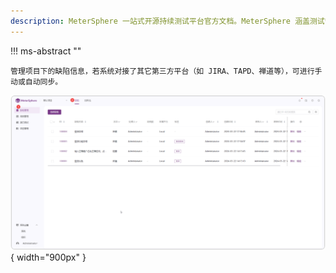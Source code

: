 ```yaml
---
description: MeterSphere 一站式开源持续测试平台官方文档。MeterSphere 涵盖测试管理、接口测试、UI 测试和性能测试等功能，全面兼容 JMeter、Selenium 等主流开源标准，有效助力开发和测试团队充分利用云弹性进行高度可 扩展的自动化测试，加速高质量的软件交付。
---
```


!!! ms-abstract ""

    管理项目下的缺陷信息，若系统对接了其它第三方平台（如 JIRA、TAPD、禅道等），可进行手动或自动同步。

![!项目设置](../../img/defect_management/缺陷页面.png){ width="900px" }
